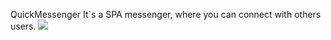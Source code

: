 QuickMessenger
It`s a SPA messenger, where you can connect with others users.
<img src="https://img.shields.io/badge/-react-green" />
